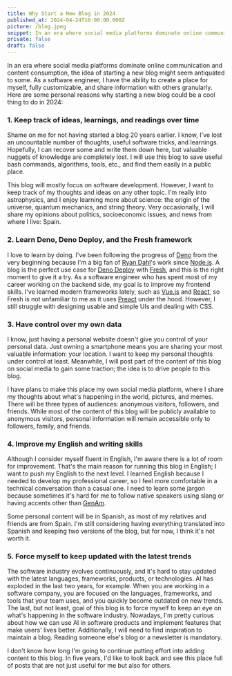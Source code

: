 ```yaml
---
title: Why Start a New Blog in 2024
published_at: 2024-04-24T10:00:00.000Z
picture: /blog.jpeg
snippet: In an era where social media platforms dominate online communication and content consumption, the idea of starting a new blog might seem antiquated to some. As a software engineer, I have the ability to create a place for myself, fully customizable, and share information with others granularly. 
private: false
draft: false
---
```


In an era where social media platforms dominate online communication and content consumption, the idea of starting a new blog might seem antiquated to some. As a software engineer, I have the ability to create a place for myself, fully customizable, and share information with others granularly. Here are some personal reasons why starting a new blog could be a cool thing to do in 2024:

### 1. Keep track of ideas, learnings, and readings over time

Shame on me for not having started a blog 20 years earlier. I know, I've lost an uncountable number of thoughts, useful software tricks, and learnings. Hopefully, I can recover some and write them down here, but valuable nuggets of knowledge are completely lost. I will use this blog to save useful bash commands, algorithms, tools, etc., and find them easily in a public place.

This blog will mostly focus on software development. However, I want to keep track of my thoughts and ideas on any other topic. I'm really into astrophysics, and I enjoy learning more about science: the origin of the universe, quantum mechanics, and string theory. Very occasionally, I will share my opinions about politics, socioeconomic issues, and news from where I live: Spain. 

### 2. Learn Deno, Deno Deploy, and the Fresh framework

I love to learn by doing. I've been following the progress of [Deno](https://deno.com/) from the very beginning because I'm a big fan of [Ryan Dahl](https://tinyclouds.org/)'s work since [Node.js](https://nodejs.org/). A blog is the perfect use case for [Deno Deploy](https://deno.com/deploy) with [Fresh](https://fresh.deno.dev/), and this is the right moment to give it a try. As a software engineer who has spent most of my career working on the backend side, my goal is to improve my frontend skills. I've learned modern frameworks lately, such as [Vue.js](https://vuejs.org/) and [React](https://react.dev/), so Fresh is not unfamiliar to me as it uses [Preact](https://preactjs.com/) under the hood. However, I still struggle with designing usable and simple UIs and dealing with CSS.

### 3. Have control over my own data

I know, just having a personal website doesn't give you control of your personal data. Just owning a smartphone means you are sharing your most valuable information: your location. I want to keep my personal thoughts under control at least. Meanwhile, I will post part of the content of this blog on social media to gain some traction; the idea is to drive people to this blog. 

I have plans to make this place my own social media platform, where I share my thoughts about what's happening in the world, pictures, and memes. There will be three types of audiences: anonymous visitors, followers, and friends. While most of the content of this blog will be publicly available to anonymous visitors, personal information will remain accessible only to followers, family, and friends.

### 4. Improve my English and writing skills

Although I consider myself fluent in English, I'm aware there is a lot of room for improvement. That's the main reason for running this blog in English; I want to push my English to the next level. I learned English because I needed to develop my professional career, so I feel more comfortable in a technical conversation than a casual one. I need to learn some jargon because sometimes it's hard for me to follow native speakers using slang or having accents other than [GenAm](https://en.wikipedia.org/wiki/General_American_English). 

Some personal content will be in Spanish, as most of my relatives and friends are from Spain. I'm still considering having everything translated into Spanish and keeping two versions of the blog, but for now, I think it's not worth it.

### 5. Force myself to keep updated with the latest trends

The software industry evolves continuously, and it's hard to stay updated with the latest languages, frameworks, products, or technologies. AI has exploded in the last two years, for example. When you are working in a software company, you are focused on the languages, frameworks, and tools that your team uses, and you quickly become outdated on new trends. The last, but not least, goal of this blog is to force myself to keep an eye on what's happening in the software industry. Nowadays, I'm pretty curious about how we can use AI in software products and implement features that make users' lives better. Additionally, I will need to find inspiration to maintain a blog. Reading someone else's blog or a newsletter is mandatory.

I don't know how long I'm going to continue putting effort into adding content to this blog. In five years, I'd like to look back and see this place full of posts that are not just useful for me but also for others.
